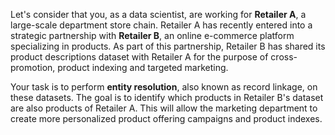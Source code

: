 

Let's consider that you, as a data scientist, are working for **Retailer A**, a large-scale department store chain. Retailer A has recently entered into a strategic partnership with **Retailer B**, an online e-commerce platform specializing in products. As part of this partnership, Retailer B has shared its product descriptions dataset with Retailer A for the purpose of cross-promotion, product indexing and targeted marketing.

Your task is to perform **entity resolution**, also known as record linkage, on these datasets. The goal is to identify which products in Retailer B's dataset are also products of Retailer A. This will allow the marketing department to create more personalized product offering campaigns and product indexes.

